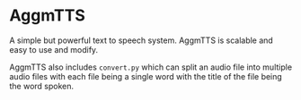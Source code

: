 # AggmTTS
A simple but powerful text to speech system.
AggmTTS is scalable and easy to use and modify.

AggmTTS also includes ```convert.py``` which  can split an audio file into multiple audio files with each file being a single word with the title of the file being the word spoken.
